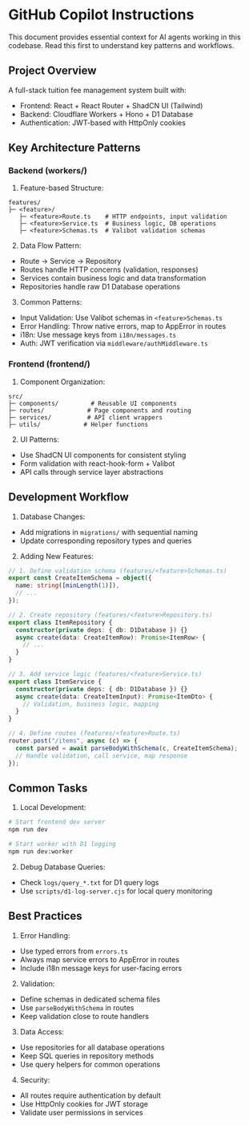 # GitHub Copilot Instructions

This document provides essential context for AI agents working in this codebase. Read this first to understand key patterns and workflows.

## Project Overview

A full-stack tuition fee management system built with:
- Frontend: React + React Router + ShadCN UI (Tailwind)
- Backend: Cloudflare Workers + Hono + D1 Database
- Authentication: JWT-based with HttpOnly cookies

## Key Architecture Patterns

### Backend (workers/)

1. Feature-based Structure:
```
features/
├─ <feature>/
   ├─ <feature>Route.ts    # HTTP endpoints, input validation
   ├─ <feature>Service.ts  # Business logic, DB operations
   ├─ <feature>Schemas.ts  # Valibot validation schemas
```

2. Data Flow Pattern:
- Route → Service → Repository
- Routes handle HTTP concerns (validation, responses)
- Services contain business logic and data transformation
- Repositories handle raw D1 Database operations

3. Common Patterns:
- Input Validation: Use Valibot schemas in `<feature>Schemas.ts`
- Error Handling: Throw native errors, map to AppError in routes
- i18n: Use message keys from `i18n/messages.ts`
- Auth: JWT verification via `middleware/authMiddleware.ts`

### Frontend (frontend/)

1. Component Organization:
```
src/
├─ components/         # Reusable UI components
├─ routes/            # Page components and routing
├─ services/          # API client wrappers
├─ utils/            # Helper functions
```

2. UI Patterns:
- Use ShadCN UI components for consistent styling
- Form validation with react-hook-form + Valibot
- API calls through service layer abstractions

## Development Workflow

1. Database Changes:
- Add migrations in `migrations/` with sequential naming
- Update corresponding repository types and queries

2. Adding New Features:
```typescript
// 1. Define validation schema (features/<feature>Schemas.ts)
export const CreateItemSchema = object({
  name: string([minLength(1)]),
  // ...
});

// 2. Create repository (features/<feature>Repository.ts)
export class ItemRepository {
  constructor(private deps: { db: D1Database }) {}
  async create(data: CreateItemRow): Promise<ItemRow> {
    // ...
  }
}

// 3. Add service logic (features/<feature>Service.ts)
export class ItemService {
  constructor(private deps: { db: D1Database }) {}
  async create(data: CreateItemInput): Promise<ItemDto> {
    // Validation, business logic, mapping
  }
}

// 4. Define routes (features/<feature>Route.ts)
router.post("/items", async (c) => {
  const parsed = await parseBodyWithSchema(c, CreateItemSchema);
  // Handle validation, call service, map response
});
```

## Common Tasks

1. Local Development:
```bash
# Start frontend dev server
npm run dev 

# Start worker with D1 logging
npm run dev:worker
```

2. Debug Database Queries:
- Check `logs/query_*.txt` for D1 query logs
- Use `scripts/d1-log-server.cjs` for local query monitoring

## Best Practices

1. Error Handling:
- Use typed errors from `errors.ts`
- Always map service errors to AppError in routes
- Include i18n message keys for user-facing errors

2. Validation:
- Define schemas in dedicated schema files
- Use `parseBodyWithSchema` in routes
- Keep validation close to route handlers

3. Data Access:
- Use repositories for all database operations
- Keep SQL queries in repository methods
- Use query helpers for common operations

4. Security:
- All routes require authentication by default
- Use HttpOnly cookies for JWT storage
- Validate user permissions in services